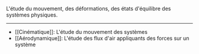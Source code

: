 L'étude du mouvement, des déformations, des états d'équilibre des systèmes physiques.

---

- [[Cinématique]]: L'étude du mouvement des systèmes
- [[Aérodynamique]]: L'étude des flux d'air appliquants des forces sur un système
